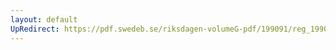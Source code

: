 ```yaml
---
layout: default
UpRedirect: https://pdf.swedeb.se/riksdagen-volumeG-pdf/199091/reg_199091/reg_199091_0082.pdf
---
```

